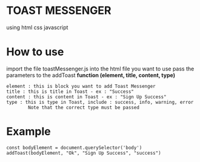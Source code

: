 # TOAST MESSENGER
using html css javascript

# How to use

import the file toastMessenger.js into the html file you want to use
pass the parameters to the addToast **function (element, title, content, type)**

    element : this is block you want to add Toast Messenger
    title : this is title in Toast - ex : "Success"
    content : this is content in Toast - ex : "Sign Up Success"
    type : this is type in Toast, include : success, info, warning, error
            Note that the correct type must be passed
            
# Example
    const bodyElement = document.querySelector('body')
    addToast(bodyElement, "Ok", "Sign Up Success", "success")